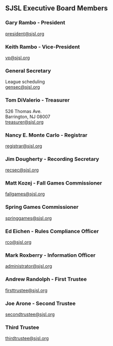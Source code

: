 <div class="content">
  <h2>SJSL Executive Board Members</h2>
  <h3>Gary Rambo - President</h3>
  <p><a href="mailto:president@sjsl.org">president@sjsl.org </a></p>
  <h3>Keith Rambo - Vice-President</h3>
  <p><a href="mailto:vp@sjsl.org">vp@sjsl.org</a></p>
  <h3>General Secretary</h3>
  <p>League scheduling<br />
    <a href="mailto:gensec@sjsl.org">gensec@sjsl.org</a></p>
  <h3>Tom DiValerio - Treasurer</h3>
  <p>526 Thomas Ave.<br />
    Barrington, NJ 08007<br />
    <a href="mailto:treasurer@sjsl.org">treasurer@sjsl.org</a></p>
  <h3>Nancy E. Monte Carlo - Registrar</h3>
  <p><a href="mailto:registrar@sjsl.org">registrar@sjsl.org</a></p>
  <h3>Jim Dougherty - Recording Secretary</h3>
  <p><a href="mailto:recsec@sjsl.org">recsec@sjsl.org</a></p>
  <h3>Matt Kozej - Fall Games Commissioner</h3>
  <p><a href="mailto:fallgames@sjsl.org">fallgames@sjsl.org</a></p>
  <h3>Spring Games Commissioner</h3>
  <p><a href="mailto:springgames@sjsl.org">springgames@sjsl.org</a></p>
  <h3>Ed Eichen - Rules Compliance Officer</h3>
  <p><a href="mailto:rco@sjsl.org">rco@sjsl.org</a></p>
  <h3>Mark Roxberry - Information Officer</h3>
  <p><a href="mailto:administrator@sjsl.org">administrator@sjsl.org</a></p>
  <h3>Andrew Randolph - First Trustee</h3>
  <p><a href="mailto:firsttrustee@sjsl.org">firsttrustee@sjsl.org</a></p>
  <h3>Joe Arone - Second Trustee</h3>
  <p><a href="mailto:secondtrustee@sjsl.org">secondtrustee@sjsl.org</a></p>
  <h3>Third Trustee</h3>
  <p><a href="mailto:thirdtrustee@sjsl.org">thirdtrustee@sjsl.org</a></p></div>
